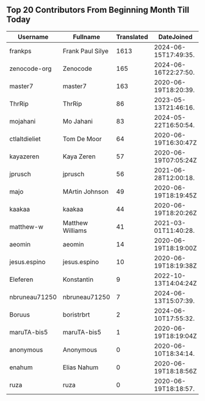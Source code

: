 ## Top 20 Contributors From Beginning Month Till Today ##
|Username|Fullname|Translated|DateJoined|Language|
|--------|--------|----------|----------|-------|
|frankps|Frank Paul Silye|1613|2024-06-15T17:49:35.|nb_NO|
|zenocode-org|Zenocode|165|2024-06-16T22:27:50.|fr|
|master7|master7|163|2020-06-19T18:20:39.|pl|
|ThrRip|ThrRip|86|2023-05-13T21:46:16.|zh_Hans|
|mojahani|Mo Jahani|83|2024-05-22T16:50:54.|fa|
|ctlaltdieliet|Tom De Moor|64|2020-06-19T16:30:47Z|nl|
|kayazeren|Kaya Zeren|57|2020-06-19T07:05:24Z|tr|
|jprusch|jprusch|56|2021-06-28T12:00:18.|de|
|majo|MArtin Johnson|49|2020-06-19T18:19:45Z|sv|
|kaakaa|kaakaa|44|2020-06-19T18:20:26Z|ja|
|matthew-w|Matthew Williams|41|2021-03-01T11:40:28.|en_AU|
|aeomin|aeomin|14|2020-06-19T18:19:00Z|zh_Hans|
|jesus.espino|jesus.espino|10|2020-06-19T18:19:38Z||
|Eleferen|Konstantin|9|2022-10-13T14:04:24Z|ru|
|nbruneau71250|nbruneau71250|7|2024-06-13T15:07:39.||
|Boruus|boristrbrt|2|2024-06-10T17:55:32.||
|maruTA-bis5|maruTA-bis5|1|2020-06-19T18:19:04Z||
|anonymous|Anonymous|0|2020-06-10T18:34:14.||
|enahum|Elias  Nahum|0|2020-06-19T18:18:56Z|es|
|ruza|ruza|0|2020-06-19T18:18:57.||
